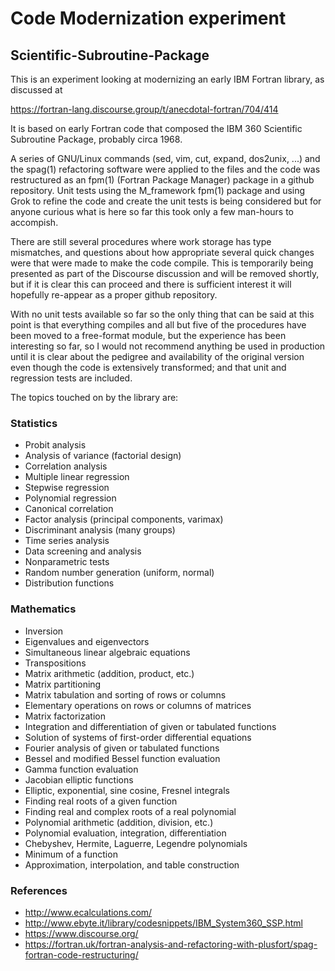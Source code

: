 # Code Modernization experiment

## Scientific-Subroutine-Package

This is an experiment looking at modernizing an early
IBM Fortran library, as discussed at

   https://fortran-lang.discourse.group/t/anecdotal-fortran/704/414 

It is based on early Fortran code that composed the IBM 360 Scientific
Subroutine Package, probably circa 1968.

A series of GNU/Linux commands (sed, vim, cut, expand, dos2unix, ...)
and the spag(1) refactoring software were applied to the files and
the code was restructured as an fpm(1) (Fortran Package Manager) package
in a github repository. Unit tests using the M_framework fpm(1) package
and using Grok to refine the code and create the unit tests is being
considered but for anyone curious what is here so far this took only a few
man-hours to accompish.

There are still several procedures where work storage has type mismatches,
and questions about how appropriate several quick changes were that were
made to make the code compile. This is temporarily being presented as 
part of the Discourse discussion and will be removed shortly, but if 
it is clear this can proceed and there is sufficient interest it will
hopefully re-appear as a proper github repository.

With no unit tests available so far so the only thing that can be said at 
this point is that everything compiles and all but five of the procedures
have been moved to a free-format module, but the experience has been
interesting so far, so I would not recommend anything be used in production
until it is clear about the pedigree and availability of the original 
version even though the code is extensively transformed; and that unit
and regression tests are included.

The topics touched on by the library are:

### Statistics

 + Probit analysis
 + Analysis of variance (factorial design)
 + Correlation analysis
 + Multiple linear regression
 + Stepwise regression
 + Polynomial regression
 + Canonical correlation
 + Factor analysis (principal components, varimax)
 + Discriminant analysis (many groups)
 + Time series analysis
 + Data screening and analysis
 + Nonparametric tests
 + Random number generation (uniform, normal)
 + Distribution functions

### Mathematics

 + Inversion
 + Eigenvalues and eigenvectors
 + Simultaneous linear algebraic equations
 + Transpositions
 + Matrix arithmetic (addition, product, etc.)
 + Matrix partitioning
 + Matrix tabulation and sorting of rows or columns
 + Elementary operations on rows or columns of matrices
 + Matrix factorization
 + Integration and differentiation of given or tabulated functions
 + Solution of systems of first-order differential equations
 + Fourier analysis of given or tabulated functions
 + Bessel and modified Bessel function evaluation
 + Gamma function evaluation
 + Jacobian elliptic functions
 + Elliptic, exponential, sine cosine, Fresnel integrals
 + Finding real roots of a given function
 + Finding real and complex roots of a real polynomial
 + Polynomial arithmetic (addition, division, etc.)
 + Polynomial evaluation, integration, differentiation
 + Chebyshev, Hermite, Laguerre, Legendre polynomials
 + Minimum of a function
 + Approximation, interpolation, and table construction

### References

 + http://www.ecalculations.com/
 + http://www.ebyte.it/library/codesnippets/IBM_System360_SSP.html
 + https://www.discourse.org/
 + https://fortran.uk/fortran-analysis-and-refactoring-with-plusfort/spag-fortran-code-restructuring/
